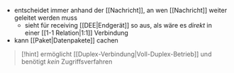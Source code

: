 - entscheidet immer anhand der [[Nachricht]], an wen [[Nachricht]] weiter geleitet werden muss
	- sieht für receiving [[DEE|Endgerät]] so aus, als wäre es _direkt_ in einer [[1-1 Relation|1:1]] Verbindung
- kann [[Paket|Datenpakete]] cachen

> [!hint] ermöglicht [[Duplex-Verbindung|Voll-Duplex-Betrieb]] und benötigt _kein_ Zugriffsverfahren


